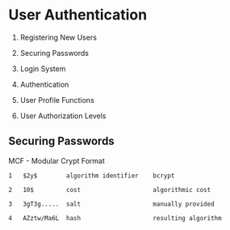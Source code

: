 # User Authentication

1. Registering New Users
2. Securing Passwords
3. Login System
4. Authentication

5. User Profile Functions
6. User Authorization Levels

## Securing Passwords
MCF - Modular Crypt Format

    1   $2y$        algorithm identifier    bcrypt

    2   10$         cost                    algorithmic cost

    3   3gT3g.....  salt                    manually provided

    4   AZztw/Ma6L  hash                    resulting algorithm
